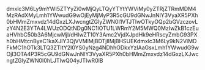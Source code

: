 dmxlc3M6Ly9mYWI5ZTYyZi0wMjQyLTQyYTYtYWViMy0yZTRjZTRmMDM4MzRAdXMyLmh1YWwudG9wOjEyMjMyP3R5cGU9dGNwJnNlY3VyaXR5PXh0bHMmZmxvdz14dGxzLXJwcngtZGlyZWN0I1VTJTIwOTkyOQp2bGVzczovLzY4N2E3YTA4LWUzODQtNDg0NC1lOTU1LWRmY2M5MWQ0MzIwZkB1czEuaHVhbC50b3A6MjcwMjI/dHlwZT10Y3Amc2VjdXJpdHk9eHRscyZmbG93PXh0bHMtcnByeC1kaXJlY3QjVVMlMjBDTjIlMjBHSUEKdmxlc3M6Ly9kN2ViMDFkMC1hOTk3LTQ3ZTItY2I0YS0yNzg4NDhhODkxYzlAaGsxLmh1YWwudG9wOjI3OTA4P3R5cGU9dGNwJnNlY3VyaXR5PXh0bHMmZmxvdz14dGxzLXJwcngtZGlyZWN0I0hLJTIwQ04yJTIwR0lB
